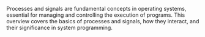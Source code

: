 Processes and signals are fundamental concepts in operating systems, essential for managing and controlling the execution of programs. This overview covers the basics of processes and signals, how they interact, and their significance in system programming.
